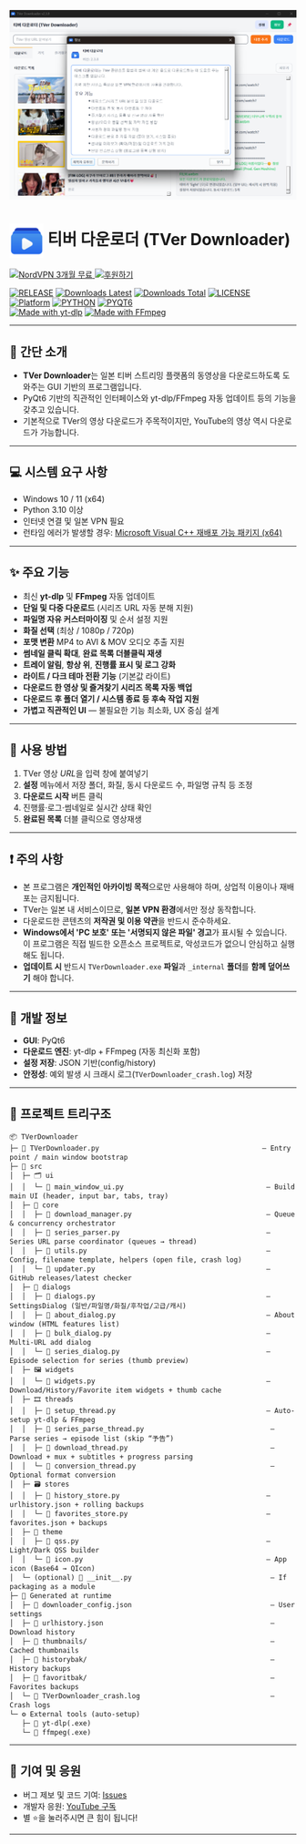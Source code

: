 <p align="center">
  <img src="main.png" alt="TVerDownloader 메인 UI" width="830">
</p>

<h1>
  <img src="./logo.png" alt="TVer Downloader Logo" width="60" style="vertical-align: middle;">
  티버 다운로더 (TVer Downloader)
</h1>

<a href="https://refer-nordvpn.com/RRXwGuSQXTe">
  <img src="https://img.shields.io/badge/NORDVPN-3개월%20무료-0054a6?style=for-the-badge&logo=nordvpn&logoColor=black&labelColor=white" alt="NordVPN 3개월 무료">
</a>
<a href="https://toon.at/donate/deuxdoom">
  <img src="https://img.shields.io/badge/후원하기-투네이션-ff69b4?style=for-the-badge&logo=githubsponsors" alt="후원하기">
</a>

[![RELEASE](https://img.shields.io/github/release/deuxdoom/TVerDownloader?style=flat&logo=github&logoColor=white&label=RELEASE&labelColor=2f353a&color=0ea5e9)](https://github.com/deuxdoom/TVerDownloader/releases/latest)
[![Downloads Latest](https://img.shields.io/github/downloads/deuxdoom/TVerDownloader/latest/total?logo=github&style=flat&label=DOWNLOADS@LATEST)](https://github.com/deuxdoom/TVerDownloader/releases/latest)
[![Downloads Total](https://img.shields.io/github/downloads/deuxdoom/TVerDownloader/total?logo=github&style=flat&label=DOWNLOADS)](https://github.com/deuxdoom/TVerDownloader/releases)
[![LICENSE](https://img.shields.io/badge/LICENSE-MIT-f43f5e?style=flat&labelColor=2f353a)](https://opensource.org/licenses/MIT)<br>
[![Platform](https://img.shields.io/badge/PLATFORM-WINDOWS%20X64-blue?style=flat&logo=windows)](https://github.com/deuxdoom/TVerDownloader)
[![PYTHON](https://img.shields.io/badge/PYTHON-3.10%2B-3776ab?style=flat&logo=python&logoColor=white&labelColor=2f353a)](https://www.python.org/)
[![PYQT6](https://img.shields.io/badge/PYQT6-GUI-10b981?style=flat&logo=qt&logoColor=white&labelColor=2f353a)](https://pypi.org/project/PyQt6/)<br>
[![Made with yt-dlp](https://img.shields.io/badge/made%20with-yt--dlp-orange?style=plastic)](https://github.com/yt-dlp/yt-dlp)
[![Made with FFmpeg](https://img.shields.io/badge/made%20with-FFmpeg-black?style=plastic&logo=ffmpeg)](https://ffmpeg.org/)


---

## 📜 간단 소개

- **TVer Downloader**는 일본 티버 스트리밍 플랫폼의 동영상을 다운로드하도록 도와주는 GUI 기반의 프로그램입니다.<br>
- PyQt6 기반의 직관적인 인터페이스와 yt-dlp/FFmpeg 자동 업데이트 등의 기능을 갖추고 있습니다.<br>
- 기본적으로 TVer의 영상 다운로드가 주목적이지만, YouTube의 영상 역시 다운로드가 가능합니다.<br>

---

## 💻 시스템 요구 사항

- Windows 10 / 11 (x64)
- Python 3.10 이상
- 인터넷 연결 및 일본 VPN 필요
- 런타임 에러가 발생할 경우: [Microsoft Visual C++ 재배포 가능 패키지 (x64)](https://aka.ms/vs/17/release/vc_redist.x64.exe)

---

## ✨ 주요 기능

- 최신 **yt-dlp** 및 **FFmpeg** 자동 업데이트
- **단일 및 다중 다운로드** (시리즈 URL 자동 분해 지원)
- **파일명 자유 커스터마이징** 및 순서 설정 지원
- **화질 선택** (최상 / 1080p / 720p)
- **포맷 변환** MP4 to AVI & MOV 오디오 추출 지원
- **썸네일 클릭 확대**, **완료 목록 더블클릭 재생**
- **트레이 알림**, **항상 위**, **진행률 표시 및 로그 강화**
- **라이트 / 다크 테마 전환 기능** (기본값 라이트)
- **다운로드 한 영상 및 즐겨찾기 시리즈 목록 자동 백업**
- **다운로드 후 폴더 열기 / 시스템 종료 등 후속 작업 지원**
- **가볍고 직관적인 UI** — 불필요한 기능 최소화, UX 중심 설계

---

## 🚀 사용 방법

1. TVer 영상 *URL*을 입력 창에 붙여넣기
2. **설정** 메뉴에서 저장 폴더, 화질, 동시 다운로드 수, 파일명 규칙 등 조정
3. **다운로드 시작** 버튼 클릭
4. 진행률·로그·썸네일로 실시간 상태 확인
5. **완료된 목록** 더블 클릭으로 영상재생

---

## ❗ 주의 사항

- 본 프로그램은 **개인적인 아카이빙 목적**으로만 사용해야 하며, 상업적 이용이나 재배포는 금지됩니다.
- TVer는 일본 내 서비스이므로, **일본 VPN 환경**에서만 정상 동작합니다.
- 다운로드한 콘텐츠의 **저작권 및 이용 약관**을 반드시 준수하세요.
- **Windows에서 'PC 보호' 또는 '서명되지 않은 파일' 경고**가 표시될 수 있습니다.  
  이 프로그램은 직접 빌드한 오픈소스 프로젝트로, 악성코드가 없으니 안심하고 실행해도 됩니다.
- **업데이트 시** 반드시 `TVerDownloader.exe` **파일**과 `_internal` **폴더**를 **함께 덮어쓰기** 해야 합니다.

---

## 🔧 개발 정보

- **GUI**: PyQt6  
- **다운로드 엔진**: yt-dlp + FFmpeg (자동 최신화 포함)  
- **설정 저장**: JSON 기반(config/history)  
- **안정성**: 예외 발생 시 크래시 로그(`TVerDownloader_crash.log`) 저장

---

## 📂 프로젝트 트리구조
```
📦 TVerDownloader
├─ 🐍 TVerDownloader.py                                        — Entry point / main window bootstrap
├─ 📁 src
│  ├─ 🗂️ ui
│  │  └─ 🐍 main_window_ui.py                                   — Build main UI (header, input bar, tabs, tray)
│  ├─ 🧰 core
│  │  ├─ 🐍 download_manager.py                                 — Queue & concurrency orchestrator
│  │  ├─ 🐍 series_parser.py                                    — Series URL parse coordinator (queues → thread)
│  │  ├─ 🐍 utils.py                                            — Config, filename template, helpers (open file, crash log)
│  │  └─ 🐍 updater.py                                          — GitHub releases/latest checker
│  ├─ 💬 dialogs
│  │  ├─ 🐍 dialogs.py                                          — SettingsDialog (일반/파일명/화질/후작업/고급/캐시)
│  │  ├─ 🐍 about_dialog.py                                     — About window (HTML features list)
│  │  ├─ 🐍 bulk_dialog.py                                      — Multi-URL add dialog
│  │  └─ 🐍 series_dialog.py                                    — Episode selection for series (thumb preview)
│  ├─ 🖼️ widgets
│  │  └─ 🐍 widgets.py                                          — Download/History/Favorite item widgets + thumb cache
│  ├─ 🎞️ threads
│  │  ├─ 🐍 setup_thread.py                                     — Auto-setup yt-dlp & FFmpeg
│  │  ├─ 🐍 series_parse_thread.py                               — Parse series → episode list (skip “予告”)
│  │  ├─ 🐍 download_thread.py                                   — Download + mux + subtitles + progress parsing
│  │  └─ 🐍 conversion_thread.py                                 — Optional format conversion
│  ├─ 🗃️ stores
│  │  ├─ 🐍 history_store.py                                    — urlhistory.json + rolling backups
│  │  └─ 🐍 favorites_store.py                                  — favorites.json + backups
│  ├─ 🎨 theme
│  │  ├─ 🐍 qss.py                                              — Light/Dark QSS builder
│  │  └─ 🐍 icon.py                                             — App icon (Base64 → QIcon)
│  └─ (optional) 📄 __init__.py                                  — If packaging as a module
├─ 🧾 Generated at runtime
│  ├─ 📄 downloader_config.json                                  — User settings
│  ├─ 📄 urlhistory.json                                         — Download history
│  ├─ 📁 thumbnails/                                             — Cached thumbnails
│  ├─ 📁 historybak/                                             — History backups
│  ├─ 📁 favoritbak/                                             — Favorites backups
│  └─ 📄 TVerDownloader_crash.log                                — Crash logs
└─ ⚙️ External tools (auto-setup)
   ├─ 📄 yt-dlp(.exe)
   └─ 📄 ffmpeg(.exe)
```
---

## 🤝 기여 및 응원

- 버그 제보 및 코드 기여: [Issues](https://github.com/deuxdoom/TVerDownloader/issues)  
- 개발자 응원: [YouTube 구독](https://www.youtube.com/@LE_SSERAFIM?sub_confirmation=1)  
- 별 ⭐을 눌러주시면 큰 힘이 됩니다!

---
